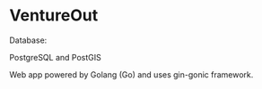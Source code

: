 # VentureOut

Database:

PostgreSQL and PostGIS

Web app powered by Golang (Go) and uses gin-gonic framework.
